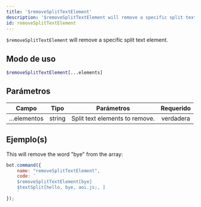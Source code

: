 ```yaml
---
title: '$removeSplitTextElement'
description: '$removeSplitTextElement will remove a specific split text element.'
id: removeSplitTextElement
---
```


`$removeSplitTextElement` will remove a specific split text element.

## Modo de uso

```php
$removeSplitTextElement[...elements]
```

## Parámetros

| Campo        | Tipo   | Parámetros                     | Requerido |
| ------------ | ------ | ------------------------------ |:---------:|
| ...elementos | string | Split text elements to remove. | verdadera |

## Ejemplo(s)

This will remove the word "bye" from the array:

```javascript
bot.command({
    name: "removeSplitTextElement",
    code: `
    $removeSplitTextElement[bye]
    $textSplit[hello, bye, aoi.js;, ]
    `
});
```